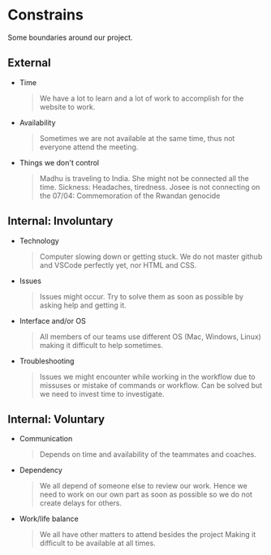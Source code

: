 # Constrains

Some boundaries around our project.

## External

- Time

  > We have a lot to learn and a lot of work to accomplish for the website to
  > work.

- Availability

  > Sometimes we are not available at the same time, thus not everyone attend
  > the meeting.

- Things we don't control

  > Madhu is traveling to India. She might not be connected all the time.
  > Sickness: Headaches, tiredness. Josee is not connecting on the 07/04:
  > Commemoration of the Rwandan genocide

## Internal: Involuntary

- Technology

  > Computer slowing down or getting stuck. We do not master github and VSCode
  > perfectly yet, nor HTML and CSS.

- Issues

  > Issues might occur. Try to solve them as soon as possible by asking help and
  > getting it.

- Interface and/or OS

  > All members of our teams use different OS (Mac, Windows, Linux) making it
  > difficult to help sometimes.

- Troubleshooting
  > Issues we might encounter while working in the workflow due to missuses or
  > mistake of commands or workflow. Can be solved but we need to invest time to
  > investigate.

## Internal: Voluntary

- Communication

  > Depends on time and availability of the teammates and coaches.

- Dependency

  > We all depend of someone else to review our work. Hence we need to work on
  > our own part as soon as possible so we do not create delays for others.

- Work/life balance

  > We all have other matters to attend besides the project Making it difficult
  > to be available at all times.

